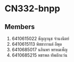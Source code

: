 # CN332-bnpp
## Members
1. 6410615022 ชัญญานุช จํานงนิตย์
2. 6410615113 พิชชากานต์ ลีพุด 
3. 6410685017 นลินพร พรหมเพ็ญ 
4. 6410685215 พชรพล ทัพผักแว่น
